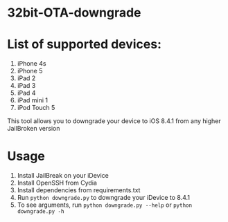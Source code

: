 # 32bit-OTA-downgrade

# List of supported devices:
1. iPhone 4s
1. iPhone 5
1. iPad 2
1. iPad 3
1. iPad 4
1. iPad mini 1
1. iPod Touch 5

This tool allows you to downgrade your device to iOS 8.4.1 from any higher JailBroken version

# Usage
1. Install JailBreak on your iDevice
1. Install OpenSSH from Cydia
1. Install dependencies from requirements.txt
1. Run `python downgrade.py` to downgrade your iDevice to 8.4.1
1. To see arguments, run `python downgrade.py --help` or `python downgrade.py -h`

